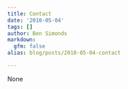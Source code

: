 ```yaml
---
title: Contact
date: '2010-05-04'
tags: []
author: Ben Simonds
markdown:
  gfm: false
alias: blog/posts/2010-05-04-contact

---
```


None

